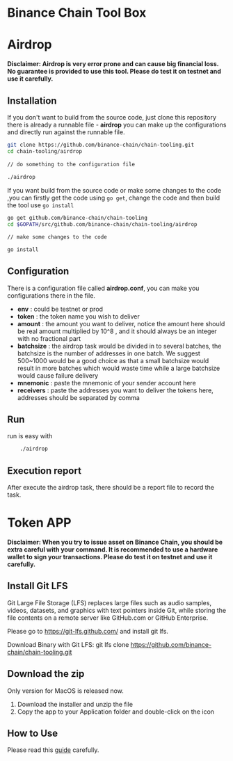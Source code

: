 # Binance Chain Tool Box

# Airdrop
 __Disclaimer: Airdrop is very error prone and can cause big financial loss. No guarantee is provided to use this tool. Please do test it on testnet and use it carefully.__

## Installation

If you don't want to build from the source code, just clone this repository there is already a runnable file - **airdrop** you can make up the configurations and directly run against the runnable file.

```bash
git clone https://github.com/binance-chain/chain-tooling.git
cd chain-tooling/airdrop
    
// do something to the configuration file
    
./airdrop
```

If you want build from the source code or make some changes to the code ,you can firstly get the code using `go get`, change the code and then build the tool use `go install`

```bash
go get github.com/binance-chain/chain-tooling
cd $GOPATH/src/github.com/binance-chain/chain-tooling/airdrop

// make some changes to the code

go install

```

## Configuration
There is a configuration file called **airdrop.conf**, you can make you configurations there in the file.

- **env** : could be testnet or prod
- **token** : the token name you wish to deliver
- **amount** : the amount you want to deliver, notice the amount here should be real amount multiplied by 10^8 , and it should always be an integer with no fractional part
- **batchsize** : the airdrop task would be divided in to several batches, the batchsize is the number of addresses in one batch. We suggest 500~1000 would be a good choice as that a small batchsize would result in more batches which would waste time while a large batchsize would cause failure delivery
- **mnemonic** : paste the mnemonic of your sender account here 
- **receivers** : paste the addresses you want to deliver the tokens here, addresses should be separated by comma

## Run

run is easy with 

```bash
    ./airdrop
```

## Execution report

After execute the airdrop task, there should be a report file to record the task.

# Token APP

 __Disclaimer: When you try to issue asset on Binance Chain, you should be extra careful with your command. It is recommended to use a hardware wallet to sign your transactions. Please do test it on testnet and use it carefully.__



## Install Git LFS

Git Large File Storage (LFS) replaces large files such as audio samples, videos, datasets, and graphics with text pointers inside Git, while storing the file contents on a remote server like GitHub.com or GitHub Enterprise.

Please go to https://git-lfs.github.com/ and install git lfs.

Download Binary with Git LFS:
git lfs clone https://github.com/binance-chain/chain-tooling.git

## Download the zip
Only version for MacOS is released now. 

1. Download the installer and unzip the file
2. Copy the app to your Application folder and double-click on the icon

## How to Use

Please read this [guide](./token-app/binance-chain-gui.pdf) carefully.


